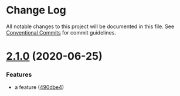 # Change Log

All notable changes to this project will be documented in this file.
See [Conventional Commits](https://conventionalcommits.org) for commit guidelines.

# [2.1.0](https://github.com/wizsolucoes/wc-wiz-modal/compare/@wizsolucoes/wiz-modal@2.0.1...@wizsolucoes/wiz-modal@2.1.0) (2020-06-25)


### Features

* a feature ([490dbe4](https://github.com/wizsolucoes/wc-wiz-modal/commit/490dbe41fbae7aefc1deaa6dff513bed610c93e7))
